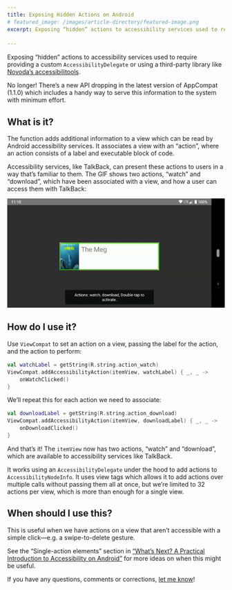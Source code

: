 ```yaml
---
title: Exposing Hidden Actions on Android
# featured_image: /images/article-directory/featured-image.png
excerpt: Exposing “hidden” actions to accessibility services used to require providing a custom AccessibilityDelegate or using a third-party library like Novoda’s accessibilitools. No longer! There’s a new API dropping in the latest version of AppCompat (1.1.0) which includes a handy way to serve this information to the system with minimum effort.

---
```


Exposing “hidden” actions to accessibility services used to require providing a custom `AccessibilityDelegate` or using a third-party library like [Novoda’s accessibilitools](https://github.com/novoda/accessibilitools/).

No longer! There’s a new API dropping in the latest version of AppCompat (1.1.0) which includes a handy way to serve this information to the system with minimum effort.

## What is it?

The function adds additional information to a view which can be read by Android accessibility services. It associates a view with an “action”, where an action consists of a label and executable block of code.

Accessibility services, like TalkBack, can present these actions to users in a way that’s familiar to them. The GIF shows two actions, “watch” and “download”, which have been associated with a view, and how a user can access them with TalkBack:

![](/images/exposing-hidden-actions-on-android/custom-action-click.gif)

## How do I use it?

Use `ViewCompat` to set an action on a view, passing the label for the action, and the action to perform:

```kotlin
val watchLabel = getString(R.string.action_watch)
ViewCompat.addAccessibilityAction(itemView, watchLabel) { _, _ ->
    onWatchClicked()
}
```

We’ll repeat this for each action we need to associate:

```kotlin
val downloadLabel = getString(R.string.action_download)
ViewCompat.addAccessibilityAction(itemView, downloadLabel) { _, _ ->
    onDownloadClicked()
}
```

And that’s it! The `itemView` now has two actions, “watch” and “download”, which are available to accessibility services like TalkBack.

It works using an `AccessibilityDelegate` under the hood to add actions to `AccessibilityNodeInfo`. It uses view tags which allows it to add actions over multiple calls without passing them all at once, but we’re limited to 32 actions per view, which is more than enough for a single view.

## When should I use this?

This is useful when we have actions on a view that aren’t accessible with a simple click—e.g. a swipe-to-delete gesture.

See the “Single-action elements” section in [“What’s Next? A Practical Introduction to Accessibility on Android”](https://proandroiddev.com/whats-next-a-practical-introduction-to-accessibility-on-android-79c90d27e124) for more ideas on when this might be useful.

If you have any questions, comments or corrections, [let me know](https://twitter.com/ataulm)!

